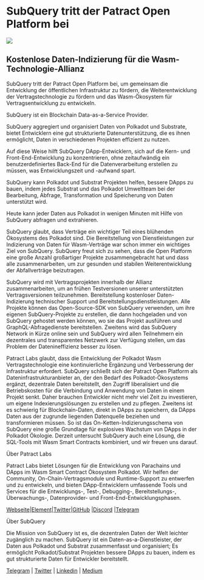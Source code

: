 # SubQuery tritt der Patract Open Platform bei

![](https://miro.medium.com/max/1400/0*0inUQ8U1g9auTjfU)

## **Kostenlose Daten-Indizierung für die Wasm-Technologie-Allianz**

SubQuery tritt der Patract Open Platform bei, um gemeinsam die Entwicklung der öffentlichen Infrastruktur zu fördern, die Weiterentwicklung der Vertragstechnologie zu fördern und das Wasm-Ökosystem für Vertragsentwicklung zu entwickeln.

SubQuery ist ein Blockchain Data-as-a-Service Provider.

SubQuery aggregiert und organisiert Daten von Polkadot und Substrate, bietet Entwicklern eine gut strukturierte Datenunterstützung, die es ihnen ermöglicht, Daten in verschiedenen Projekten effizient zu nutzen.

Auf diese Weise hilft SubQuery DApp-Entwicklern, sich auf die Kern- und Front-End-Entwicklung zu konzentrieren, ohne zeitaufwändig ein benutzerdefiniertes Back-End für die Datenverarbeitung erstellen zu müssen, was Entwicklungszeit und -aufwand spart.

SubQuery kann Polkadot und Substrat Projekten helfen, bessere DApps zu bauen, indem jedes Substrat und das Polkadot Umweltteam bei der Bearbeitung, Abfrage, Transformation und Speicherung von Daten unterstützt wird.

Heute kann jeder Daten aus Polkadot in wenigen Minuten mit Hilfe von SubQuery abfragen und extrahieren.

SubQuery glaubt, dass Verträge ein wichtiger Teil eines blühenden Ökosystems des Polkadot sind. Die Bereitstellung von Dienstleistungen zur Indizierung von Daten für Wasm-Verträge war schon immer ein wichtiges Ziel von SubQuery. SubQuery freut sich zu sehen, dass die Open Platform eine große Anzahl großartiger Projekte zusammengebracht hat und dass alle zusammenarbeiten, um zur gesunden und stabilen Weiterentwicklung der Abfallverträge beizutragen.

SubQuery wird mit Vertragsprojekten innerhalb der Allianz zusammenarbeiten, um an frühen Testversionen unserer unterstützten Vertragsversionen teilzunehmen. Bereitstellung kostenloser Daten-Indizierung technischer Support und Bereitstellungsdienstleistungen. Alle Projekte können das Open-Source-SDK von SubQuery verwenden, um ihre eigenen SubQuery-Projekte zu erstellen, die dann hochgeladen und von SubQuery gehostet werden können, wo sie das Projekt ausführen und GraphQL-Abfragedienste bereitstellen. Zweitens wird das SubQuery Network in Kürze online sein und SubQuery wird allen Teilnehmern ein dezentrales und transparentes Netzwerk zur Verfügung stellen, um das Problem der Datenineffizienz besser zu lösen.

Patract Labs glaubt, dass die Entwicklung der Polkadot Wasm Vertragstechnologie eine kontinuierliche Ergänzung und Verbesserung der Infrastruktur erfordert. SubQuery schließt sich der Patract Open Platform als Dateninfrastrukturanbieter an, der den Bedarf des Polkadot-Ökosystems ergänzt, dezentrale Daten bereitstellt, den Zugriff liberalisiert und die Betriebskosten für die Verbindung und Anwendung von Daten in einem Projekt senkt. Daher brauchen Entwickler nicht mehr viel Zeit zu investieren, um eigene Indexierungslösungen zu erstellen und zu pflegen. Zweitens ist es schwierig für Blockchain-Daten, direkt in DApps zu speichern, da DApps Daten aus der zugrunde liegenden Datenquelle beziehen und transformieren müssen. So ist das On-Ketten-Indizierungsschema von SubQuery eine große Grundlage für explosives Wachstum von DApps in der Polkadot Ökologie. Derzeit untersucht SubQuery auch eine Lösung, die SQL-Tools mit Wasm Smart Contracts kombiniert, und wir freuen uns darauf.

Über Patract Labs

Patract Labs bietet Lösungen für die Entwicklung von Parachains und DApps im Wasm Smart Contract Ökosystem Polkadot. Wir helfen der Community, On-Chain-Vertragsmodule und Runtime-Support zu entwerfen und zu entwickeln, und bieten DApp-Entwicklern umfassende Tools und Services für die Entwicklungs-, Test-, Debugging-, Bereitstellungs-, Überwachungs-, Datenprovider- und Front-End-Entwicklungsphasen.

[Webseite](https://patract.io/)|[Element](https://app.element.io/#/room/#PatractLabsDev:matrix.org)|[Twitter](https://twitter.com/PatractLabs)|[GitHub](https://github.com/patractlabs) |[Discord](https://discord.gg/yMRMqcAb24) |[Telegram](https://t.me/patract)

Über SubQuery

Die Mission von SubQuery ist es, die dezentralen Daten der Welt leichter zugänglich zu machen. SubQuery ist ein Daten-as-a-Dienstleister, der Daten aus Polkadot und Substrat zusammenfasst und organisiert; Es ermöglicht Polkadot/Substrat Projekten bessere DApps zu bauen, indem es gut strukturierte Daten für Entwickler bereitstellt.

[Telegram](https://t.me/subquerynetwork) | [Twitter](https://twitter.com/subquerynetwork) | [Linkedin](https://www.linkedin.com/company/subquery) | [Medium](https://subquery.medium.com/)